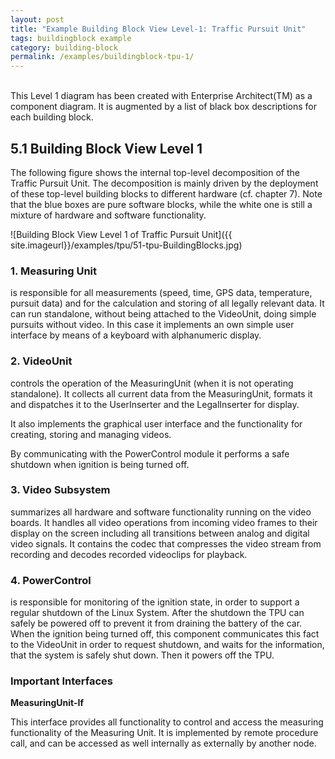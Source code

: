 ```yaml
---
layout: post
title: "Example Building Block View Level-1: Traffic Pursuit Unit"
tags: buildingblock example 
category: building-block
permalink: /examples/buildingblock-tpu-1/
---
```



<div class="arc42-example">
<br>
This Level 1 diagram has been created with Enterprise Architect(TM) as a component diagram. It is augmented by a list of black box descriptions for each building block. 
</div>

## 5.1 Building Block View Level 1
The following figure shows the internal top-level decomposition of the Traffic Pursuit Unit. The decomposition is mainly driven by the deployment of these top-level building blocks to different hardware (cf. chapter 7). Note that the blue boxes are pure software blocks, while the white one is still a mixture of hardware and software functionality.

![Building Block View Level 1 of Traffic Pursuit Unit]({{ site.imageurl}}/examples/tpu/51-tpu-BuildingBlocks.jpg)

### 1. Measuring Unit

is responsible for all measurements (speed, time, GPS data, temperature, pursuit data) and for the calculation and storing of all legally relevant data.
It can run standalone, without being attached to the VideoUnit, doing simple pursuits without video. In this case it implements an own simple user interface by means of a keyboard with alphanumeric display.

### 2. VideoUnit

controls the operation of the MeasuringUnit (when it is not operating standalone). It collects all current data from the MeasuringUnit, formats it and dispatches it to the UserInserter and the LegalInserter for display.

It also implements the graphical user interface and the functionality for creating, storing and managing videos.

By communicating with the PowerControl module it performs a safe shutdown when ignition is being turned off.

### 3. Video Subsystem

summarizes all hardware and software functionality running on the video boards. It handles all video operations from incoming video frames to their display on the screen including all transitions between analog and digital video signals. It contains the codec that compresses the video stream from recording and decodes recorded videoclips for playback.
 
### 4. PowerControl


is responsible for monitoring of the ignition state, in order to support a regular shutdown of the Linux System. After the shutdown the TPU can safely be powered off to prevent it from draining the battery of the car.  When the ignition being turned off, this component communicates this fact to the VideoUnit in order to request shutdown, and waits for the information, that the system is safely shut down. Then it powers off the TPU.

### Important Interfaces

**MeasuringUnit-If**

This interface provides all functionality to control and access the measuring functionality of the Measuring Unit. It is implemented by remote procedure call, and can be accessed as well internally as externally by another node.
